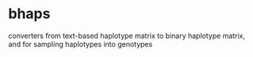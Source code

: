 bhaps
=====

converters from text-based haplotype matrix to binary haplotype matrix, and for sampling haplotypes into genotypes
